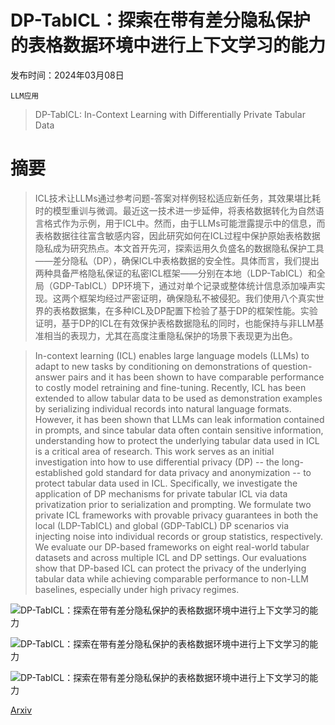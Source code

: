 # DP-TabICL：探索在带有差分隐私保护的表格数据环境中进行上下文学习的能力

发布时间：2024年03月08日

`LLM应用`

> DP-TabICL: In-Context Learning with Differentially Private Tabular Data

# 摘要

> ICL技术让LLMs通过参考问题-答案对样例轻松适应新任务，其效果堪比耗时的模型重训与微调。最近这一技术进一步延伸，将表格数据转化为自然语言格式作为示例，用于ICL中。然而，由于LLMs可能泄露提示中的信息，而表格数据往往富含敏感内容，因此研究如何在ICL过程中保护原始表格数据隐私成为研究热点。本文首开先河，探索运用久负盛名的数据隐私保护工具——差分隐私（DP），确保ICL中表格数据的安全性。具体而言，我们提出两种具备严格隐私保证的私密ICL框架——分别在本地（LDP-TabICL）和全局（GDP-TabICL）DP环境下，通过对单个记录或整体统计信息添加噪声实现。这两个框架均经过严密证明，确保隐私不被侵犯。我们使用八个真实世界的表格数据集，在多种ICL及DP配置下检验了基于DP的框架性能。实验证明，基于DP的ICL在有效保护表格数据隐私的同时，也能保持与非LLM基准相当的表现力，尤其在高度注重隐私保护的场景下表现更为出色。

> In-context learning (ICL) enables large language models (LLMs) to adapt to new tasks by conditioning on demonstrations of question-answer pairs and it has been shown to have comparable performance to costly model retraining and fine-tuning. Recently, ICL has been extended to allow tabular data to be used as demonstration examples by serializing individual records into natural language formats. However, it has been shown that LLMs can leak information contained in prompts, and since tabular data often contain sensitive information, understanding how to protect the underlying tabular data used in ICL is a critical area of research. This work serves as an initial investigation into how to use differential privacy (DP) -- the long-established gold standard for data privacy and anonymization -- to protect tabular data used in ICL. Specifically, we investigate the application of DP mechanisms for private tabular ICL via data privatization prior to serialization and prompting. We formulate two private ICL frameworks with provable privacy guarantees in both the local (LDP-TabICL) and global (GDP-TabICL) DP scenarios via injecting noise into individual records or group statistics, respectively. We evaluate our DP-based frameworks on eight real-world tabular datasets and across multiple ICL and DP settings. Our evaluations show that DP-based ICL can protect the privacy of the underlying tabular data while achieving comparable performance to non-LLM baselines, especially under high privacy regimes.

![DP-TabICL：探索在带有差分隐私保护的表格数据环境中进行上下文学习的能力](../../../paper_images/2403.05681/dp-tabicl.png)

![DP-TabICL：探索在带有差分隐私保护的表格数据环境中进行上下文学习的能力](../../../paper_images/2403.05681/gdp-tabicl-ablation-adult-13b.png)

![DP-TabICL：探索在带有差分隐私保护的表格数据环境中进行上下文学习的能力](../../../paper_images/2403.05681/gdp-tabicl-ablation-heart-13b.png)

[Arxiv](https://arxiv.org/abs/2403.05681)